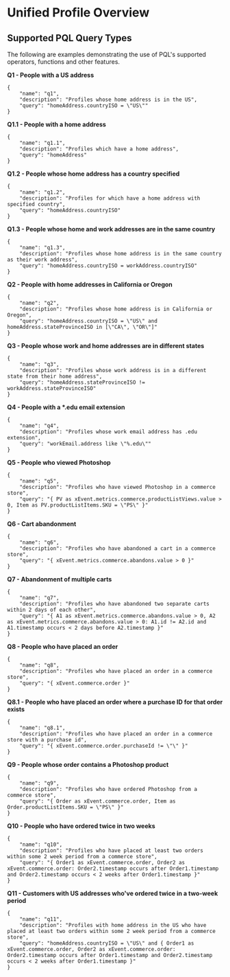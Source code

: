 # Unified Profile Overview

## Supported PQL Query Types

The following are examples demonstrating the use of PQL's supported operators, functions and other features.

<a id="pql-q1"></a>
__Q1 - People with a US address__ 

```
{                             
    "name": "q1",
    "description": "Profiles whose home address is in the US",
    "query": "homeAddress.countryISO = \"US\"" 
}
```

<a id="pql-q1.1"></a>
__Q1.1 - People with a home address__

```
{ 
    "name": "q1.1",
    "description": "Profiles which have a home address",
    "query": "homeAddress" 
}
```


<a id="pql-q1.2"></a>
__Q1.2 - People whose home address has a country specified__	

```
{ 
    "name": "q1.2",
    "description": "Profiles for which have a home address with specified country",
    "query": "homeAddress.countryISO" 
}
```

<a id="pql-q1.3"></a>
__Q1.3 - People whose home and work addresses are in the same country__

```
{ 
    "name": "q1.3",
    "description": "Profiles whose home address is in the same country as their work address",
    "query": "homeAddress.countryISO = workAddress.countryISO" 
}
```

<a id="pql-q2"></a>
__Q2 - People with home addresses in California or Oregon__

```
{ 
    "name": "q2",
    "description": "Profiles whose home address is in California or Oregon",
    "query": "homeAddress.countryISO = \"US\" and homeAddress.stateProvinceISO in [\"CA\", \"OR\"]" 
}
```

<a id="pql-q3"></a>
__Q3 - People whose work and home addresses are in different states__

```
{ 
    "name": "q3",
    "description": "Profiles whose work address is in a different state from their home address",
    "query": "homeAddress.stateProvinceISO != workAddress.stateProvinceISO" 
}
```

<a id="pql-q4"></a>
__Q4 - People with a *.edu email extension__

```
{ 
    "name": "q4",
    "description": "Profiles whose work email address has .edu extension",
    "query": "workEmail.address like \"%.edu\"" 
}
```

<a id="pql-q5"></a>
__Q5 - People who viewed Photoshop__ 

```
{ 
    "name": "q5",
    "description": "Profiles who have viewed Photoshop in a commerce store",
    "query": "{ PV as xEvent.metrics.commerce.productListViews.value > 0, Item as PV.productListItems.SKU = \"PS\" }" 
}
```


<a id="pql-q6"></a>
__Q6 - Cart abandonment__

```
{ 
    "name": "q6",
    "description": "Profiles who have abandoned a cart in a commerce store",
    "query": "{ xEvent.metrics.commerce.abandons.value > 0 }" 
}
```

<a id="pql-q7"></a>
__Q7 - Abandonment of multiple carts__	

```
{ 
    "name": "q7",
    "description": "Profiles who have abandoned two separate carts within 2 days of each other",
    "query": "{ A1 as xEvent.metrics.commerce.abandons.value > 0, A2 as xEvent.metrics.commerce.abandons.value > 0: A1.id != A2.id and A1.timestamp occurs < 2 days before A2.timestamp }" 
}
```

<a id="pql-q8"></a>
__Q8 - People who have placed an order__

```
{ 
    "name": "q8",
    "description": "Profiles who have placed an order in a commerce store",
    "query": "{ xEvent.commerce.order }" 
}
```

<a id="pql-q8.1"></a>
__Q8.1 - People who have placed an order where a purchase ID for that order exists__

```
{ 
    "name": "q8.1",
    "description": "Profiles who have placed an order in a commerce store with a purchase id",
    "query": "{ xEvent.commerce.order.purchaseId != \"\" }" 
}
```

<a id="pql-q9"></a>
__Q9 - People whose order contains a Photoshop product__

```
{ 
    "name": "q9",
    "description": "Profiles who have ordered Photoshop from a commerce store",
    "query": "{ Order as xEvent.commerce.order, Item as Order.productListItems.SKU = \"PS\" }" 
}
```

<a id="pql-q10"></a>
__Q10 - People who have ordered twice in two weeks__

```
{ 
    "name": "q10",
    "description": "Profiles who have placed at least two orders within some 2 week period from a commerce store",
    "query": "{ Order1 as xEvent.commerce.order, Order2 as xEvent.commerce.order: Order2.timestamp occurs after Order1.timestamp and Order2.timestamp occurs < 2 weeks after Order1.timestamp }" 
}
```

<a id="pql-q11"></a>
__Q11 - Customers with US addresses who've ordered twice in a two-week period__

```
{ 
    "name": "q11",
    "description": "Profiles with home address in the US who have placed at least two orders within some 2 week period from a commerce store",
    "query": "homeAddress.countryISO = \"US\" and { Order1 as xEvent.commerce.order, Order2 as xEvent.commerce.order: Order2.timestamp occurs after Order1.timestamp and Order2.timestamp occurs < 2 weeks after Order1.timestamp }" 
}
```